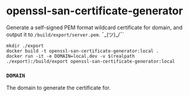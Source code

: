 # openssl-san-certificate-generator

Generate a self-signed PEM format wildcard certificate for domain, and output it to `/build/export/server.pem`. ¯\_(ツ)_/¯`

```
mkdir ./export
docker build -t openssl-san-certificate-generator:local .
docker run -it -e DOMAIN=local.dev -v $(realpath ./export):/build/export openssl-san-certificate-generator:local
```

### `DOMAIN`
The domain to generate the certificate for.


